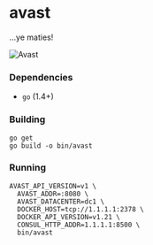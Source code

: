 # avast
...ye maties!

![Avast](https://media.giphy.com/media/E8KFBhPh2s3ra/giphy.gif)

### Dependencies

- `go` (1.4+)

### Building

```
go get
go build -o bin/avast
```

### Running

```
AVAST_API_VERSION=v1 \
  AVAST_ADDR=:8080 \
  AVAST_DATACENTER=dc1 \
  DOCKER_HOST=tcp://1.1.1.1:2378 \
  DOCKER_API_VERSION=v1.21 \
  CONSUL_HTTP_ADDR=1.1.1.1:8500 \
  bin/avast
```
